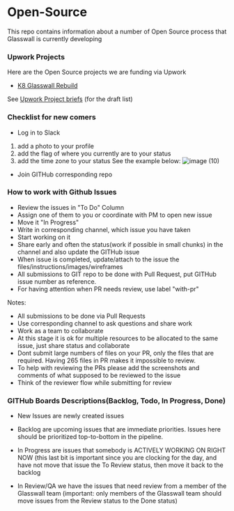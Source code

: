 # Open-Source

This repo contains information about a number of Open Source process that Glasswall is currently developing

### Upwork Projects

Here are the Open Source projects we are funding via Upwork

- [K8 Glasswall Rebuild](upwork/project-k8-glasswall-rebuild)

See [Upwork Project briefs](upwork-project-briefs.md) (for the draft list)


### Checklist for new comers
- Log in to Slack
1. add a photo to your profile
2. add the flag of where you currently are to your status
3. add the time zone to your status
See the example below: 
![image (10)](https://user-images.githubusercontent.com/10744307/75746757-8d0a8b00-5d1b-11ea-9cd7-0cb60f773f53.png)

- Join GITHub corresponding repo


### How to work with Github Issues
- Review the issues in "To Do" Column
- Assign one of them to you or coordinate with PM to open new issue
- Move it "In Progress"
- Write in corresponding channel, which issue you have taken
- Start working on it
- Share early and often the status(work if possible in small chunks) in the channel and also update the GITHub issue
- When issue is completed, update/attach to the issue the files/instructions/images/wireframes
- All submissions to GIT repo to be done with Pull Request, put GITHub issue number as reference.
- For having attention when PR needs review, use label "with-pr"

Notes:
- All submissions to be done via Pull Requests
- Use corresponding channel to ask questions and share work
- Work as a team to collaborate
- At this stage it is ok for multiple resources to be allocated to the same issue, just share status and collaborate
- Dont submit large numbers of files on your PR, only the files that are required. Having 265 files in PR makes it impossible to review. 
- To help with reviewing the PRs please add the screenshots and comments of what supposed to be reviewed to the issue
- Think of the reviewer flow while submitting for review

### GITHub Boards Descriptions(Backlog, Todo, In Progress, Done)

-  New Issues are newly created issues 

-  Backlog are upcoming issues that are immediate priorities. Issues here should be prioritized top-to-bottom in the pipeline.

-  In Progress are issues that somebody is ACTIVELY WORKING ON RIGHT NOW (this last bit is important since you are clocking for the day, and have not move that issue the To Review status, then move it back to the backlog

-  In Review/QA we have the issues that need review from a member of the Glasswall team (important: only members of the Glasswall team should move issues from the Review status to the Done status)

